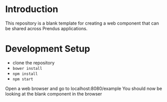# Introduction
This repository is a blank template for creating a web component that can be shared across Prendus applications.

# Development Setup
* clone the repository
* `bower install`
* `npm install`
* `npm start`

Open a web browser and go to localhost:8080/example
You should now be looking at the blank component in the browser
